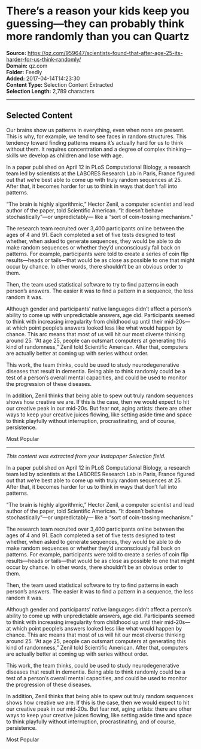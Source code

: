 # There’s a reason your kids keep you guessing—they can probably think more randomly than you can Quartz

**Source:** https://qz.com/959647/scientists-found-that-after-age-25-its-harder-for-us-think-randomly/  
**Domain:** qz.com  
**Folder:** Feedly  
**Added:** 2017-04-14T14:23:30  
**Content Type:** Selection Content Extracted  
**Selection Length:** 2,789 characters  


---

## Selected Content

Our brains show us patterns in everything, even when none are present. This is why, for example, we tend to see faces in random structures. This tendency toward finding patterns means it’s actually hard for us to think without them. It requires concentration and a degree of complex thinking—skills we develop as children and lose with age.

In a paper published on April 12 in PLoS Computational Biology, a research team led by scientists at the LABORES Research Lab in Paris, France figured out that we’re best able to come up with truly random sequences at 25. After that, it becomes harder for us to think in ways that don’t fall into patterns.

“The brain is highly algorithmic,” Hector Zenil, a computer scientist and lead author of the paper, told Scientific American. “It doesn’t behave stochastically”—or unpredictably— like a “sort of coin-tossing mechanism.”

The research team recruited over 3,400 participants online between the ages of 4 and 91. Each completed a set of five tests designed to test whether, when asked to generate sequences, they would be able to do make random sequences or whether they’d unconsciously fall back on patterns. For example, participants were told to create a series of coin flip results—heads or tails—that would be as close as possible to one that might occur by chance. In other words, there shouldn’t be an obvious order to them.

Then, the team used statistical software to try to find patterns in each person’s answers. The easier it was to find a pattern in a sequence, the less random it was.

Although gender and participants’ native languages didn’t affect a person’s ability to come up with unpredictable answers, age did. Participants seemed to think with increasing irregularity from childhood up until their mid-20s—at which point people’s answers looked less like what would happen by chance. This arc means that most of us will hit our most diverse thinking around 25. “At age 25, people can outsmart computers at generating this kind of randomness,” Zenil told Scientific American. After that, computers are actually better at coming up with series without order.

This work, the team thinks, could be used to study neurodegenerative diseases that result in dementia. Being able to think randomly could be a test of a person’s overall mental capacities, and could be used to monitor the progression of these diseases.

In addition, Zenil thinks that being able to spew out truly random sequences shows how creative we are. If this is the case, then we would expect to hit our creative peak in our mid-20s. But fear not, aging artists: there are other ways to keep your creative juices flowing, like setting aside time and space to think playfully without interruption, procrastinating, and of course, persistence.

Most Popular

---

*This content was extracted from your Instapaper Selection field.*

In a paper published on April 12 in PLoS Computational Biology, a research team led by scientists at the LABORES Research Lab in Paris, France figured out that we’re best able to come up with truly random sequences at 25. After that, it becomes harder for us to think in ways that don’t fall into patterns.

“The brain is highly algorithmic,” Hector Zenil, a computer scientist and lead author of the paper, told Scientific American. “It doesn’t behave stochastically”—or unpredictably— like a “sort of coin-tossing mechanism.”

The research team recruited over 3,400 participants online between the ages of 4 and 91. Each completed a set of five tests designed to test whether, when asked to generate sequences, they would be able to do make random sequences or whether they’d unconsciously fall back on patterns. For example, participants were told to create a series of coin flip results—heads or tails—that would be as close as possible to one that might occur by chance. In other words, there shouldn’t be an obvious order to them.

Then, the team used statistical software to try to find patterns in each person’s answers. The easier it was to find a pattern in a sequence, the less random it was.

Although gender and participants’ native languages didn’t affect a person’s ability to come up with unpredictable answers, age did. Participants seemed to think with increasing irregularity from childhood up until their mid-20s—at which point people’s answers looked less like what would happen by chance. This arc means that most of us will hit our most diverse thinking around 25. “At age 25, people can outsmart computers at generating this kind of randomness,” Zenil told Scientific American. After that, computers are actually better at coming up with series without order.

This work, the team thinks, could be used to study neurodegenerative diseases that result in dementia. Being able to think randomly could be a test of a person’s overall mental capacities, and could be used to monitor the progression of these diseases.

In addition, Zenil thinks that being able to spew out truly random sequences shows how creative we are. If this is the case, then we would expect to hit our creative peak in our mid-20s. But fear not, aging artists: there are other ways to keep your creative juices flowing, like setting aside time and space to think playfully without interruption, procrastinating, and of course, persistence.

Most Popular
